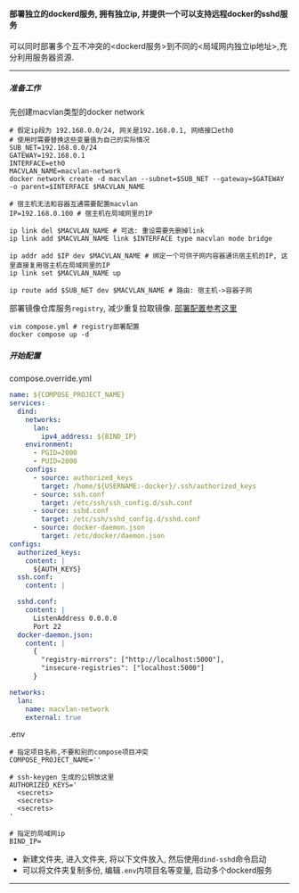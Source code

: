 #### 部署独立的dockerd服务, 拥有独立ip, 并提供一个可以支持远程docker的sshd服务

可以同时部署多个互不冲突的<dockerd服务>到不同的<局域网内独立ip地址>,充分利用服务器资源.
- - - - - -

##### 准备工作

先创建macvlan类型的docker network

```shell
# 假定ip段为 192.168.0.0/24, 网关是192.168.0.1, 网络接口eth0
# 使用时需要替换这些变量值为自己的实际情况
SUB_NET=192.168.0.0/24
GATEWAY=192.168.0.1
INTERFACE=eth0
MACVLAN_NAME=macvlan-network
docker network create -d macvlan --subnet=$SUB_NET --gateway=$GATEWAY -o parent=$INTERFACE $MACVLAN_NAME

# 宿主机无法和容器互通需要配置macvlan
IP=192.168.0.100 # 宿主机在局域网里的IP

ip link del $MACVLAN_NAME # 可选: 重设需要先删掉link
ip link add $MACVLAN_NAME link $INTERFACE type macvlan mode bridge

ip addr add $IP dev $MACVLAN_NAME # 绑定一个可供子网内容器通讯宿主机的IP, 这里直接复用宿主机在局域网里的IP
ip link set $MACVLAN_NAME up

ip route add $SUB_NET dev $MACVLAN_NAME # 路由: 宿主机->容器子网
```

部署镜像仓库服务```registry```, 减少重复拉取镜像. [部署配置参考这里](../registry/compose.mirror.yml)

```shell
vim compose.yml # registry部署配置
docker compose up -d
```

##### 开始配置

compose.override.yml

```yml
name: ${COMPOSE_PROJECT_NAME}
services:
  dind:
    networks:
      lan:
        ipv4_address: ${BIND_IP}
    environment:
      - PGID=2000
      - PUID=2000
    configs:
      - source: authorized_keys
        target: /home/${USERNAME:-docker}/.ssh/authorized_keys
      - source: ssh.conf
        target: /etc/ssh/ssh_config.d/ssh.conf
      - source: sshd.conf
        target: /etc/ssh/sshd_config.d/sshd.conf
      - source: docker-daemon.json
        target: /etc/docker/daemon.json
configs:
  authorized_keys:
    content: |
      ${AUTH_KEYS}
  ssh.conf:
    content: |

  sshd.conf:
    content: |
      ListenAddress 0.0.0.0
      Port 22
  docker-daemon.json:
    content: |
      {
        "registry-mirrors": ["http://localhost:5000"],
        "insecure-registries": ["localhost:5000"]
      }

networks:
  lan:
    name: macvlan-network
    external: true
```

.env

```shell
# 指定项目名称,不要和别的compose项目冲突
COMPOSE_PROJECT_NAME=''

# ssh-keygen 生成的公钥放这里
AUTHORIZED_KEYS='
  <secrets>
  <secrets>
  <secrets>
'

# 指定的局域网ip
BIND_IP=
```

* 新建文件夹, 进入文件夹, 将以下文件放入, 然后使用```dind-sshd```命令启动
* 可以将文件夹复制多份, 编辑```.env```内项目名等变量, 启动多个dockerd服务

- - - - - -
